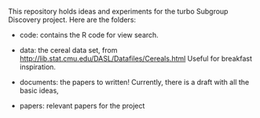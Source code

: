 This repository holds ideas and experiments for the turbo Subgroup Discovery
project. Here are the folders:

-  code: contains the R code for view search.

-  data: the cereal data set, from
   http://lib.stat.cmu.edu/DASL/Datafiles/Cereals.html
   Useful for breakfast inspiration.

-  documents: the papers to written! Currently, there is a draft with all the
   basic ideas,

-  papers: relevant papers for the project